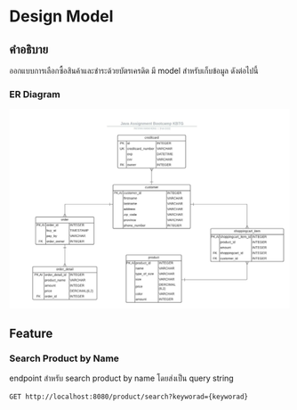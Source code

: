 # Design Model

## คำอธิบาย

ออกแบบการเลือกซื้อสินค้าและชำระด้วยบัตรเครดิต มี model สำหรับเก็บข้อมูล ดังต่อไปนี้

### ER Diagram

![er-diagram](../img/er-diagram.jpeg)

## Feature
### Search Product by Name

endpoint สำหรับ search product by name โดยส่งเป็น query string 


``
GET http://localhost:8080/product/search?keyworad={keyworad}
``